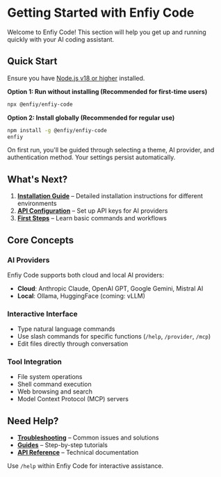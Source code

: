 # Getting Started with Enfiy Code

Welcome to Enfiy Code! This section will help you get up and running quickly with your AI coding assistant.

## Quick Start

Ensure you have [Node.js v18 or higher](https://nodejs.org/en/download) installed.

**Option 1: Run without installing (Recommended for first-time users)**
```bash
npx @enfiy/enfiy-code
```

**Option 2: Install globally (Recommended for regular use)**
```bash
npm install -g @enfiy/enfiy-code
enfiy
```

On first run, you'll be guided through selecting a theme, AI provider, and authentication method. Your settings persist automatically.

## What's Next?

1. **[Installation Guide](./installation.md)** – Detailed installation instructions for different environments
2. **[API Configuration](./api-configuration.md)** – Set up API keys for AI providers
3. **[First Steps](./first-steps.md)** – Learn basic commands and workflows

## Core Concepts

### AI Providers
Enfiy Code supports both cloud and local AI providers:
- **Cloud**: Anthropic Claude, OpenAI GPT, Google Gemini, Mistral AI
- **Local**: Ollama, HuggingFace (coming: vLLM)

### Interactive Interface
- Type natural language commands
- Use slash commands for specific functions (`/help`, `/provider`, `/mcp`)
- Edit files directly through conversation

### Tool Integration
- File system operations
- Shell command execution
- Web browsing and search
- Model Context Protocol (MCP) servers

## Need Help?

- **[Troubleshooting](../troubleshooting/README.md)** – Common issues and solutions
- **[Guides](../guides/README.md)** – Step-by-step tutorials
- **[API Reference](../api/README.md)** – Technical documentation

Use `/help` within Enfiy Code for interactive assistance.